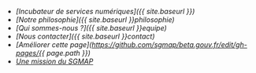 - <i class="large home icon"/> [Incubateur de services numériques]({{ site.baseurl }})
- <i class="large idea icon"/> [Notre philosophie]({{ site.baseurl }}philosophie)
- <i class="large users icon"/> [Qui sommes-nous ?]({{ site.baseurl }}equipe)
- <i class="large mail icon"/> [Nous contacter]({{ site.baseurl }}contact)
- <i class="large write icon"/> [Améliorer cette page](https://github.com/sgmap/beta.gouv.fr/edit/gh-pages/{{ page.path }})
- <i class="large university icon"/> [Une mission du SGMAP](http://modernisation.gouv.fr)
